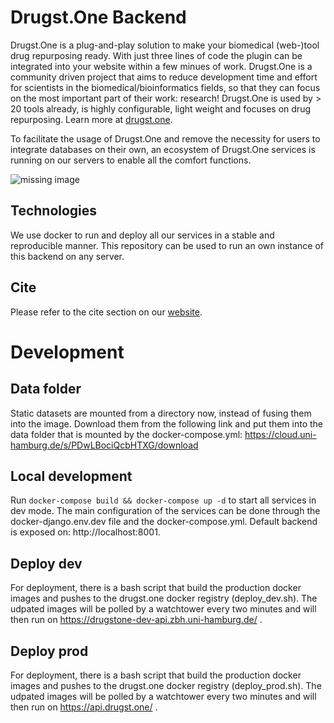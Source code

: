 # Drugst.One Backend

Drugst.One is a plug-and-play solution to make your biomedical (web-)tool drug repurposing ready. With just three lines of code the plugin can be integrated into your website within a few minues of work. Drugst.One is a community driven project that aims to reduce development time and effort for scientists in the biomedical/bioinformatics fields, so that they can focus on the most important part of their work: research! Drugst.One is used by > 20 tools already, is highly configurable, light weight and focuses on drug repurposing. Learn more at [drugst.one](https://drugst.one).

To facilitate the usage of Drugst.One and remove the necessity for users to integrate databases on their own, an ecosystem of Drugst.One services is running on our servers to enable all the comfort functions.

<img src="https://drugst.one/assets/drugstone_ecosystem.png" alt="missing image">

## Technologies

We use docker to run and deploy all our services in a stable and reproducible manner. This repository can be used to run an own instance of this backend on any server.

## Cite

Please refer to the cite section on our [website](https://drugst.one/cite).


# Development

## Data folder
Static datasets are mounted from a directory now, instead of fusing them into the image. Download them from the following link and put them into the data folder that is mounted by the docker-compose.yml:
https://cloud.uni-hamburg.de/s/PDwLBociQcbHTXG/download

## Local development

Run `docker-compose build && docker-compose up -d` to start all services in dev mode. The main configuration of the services can be done through the docker-django.env.dev file and the docker-compose.yml. Default backend is exposed on: http://localhost:8001.


## Deploy dev

For deployment, there is a bash script that build the production docker images and pushes to the drugst.one docker registry (deploy_dev.sh).
The udpated images will be polled by a watchtower every two minutes and will then run on https://drugstone-dev-api.zbh.uni-hamburg.de/ .


## Deploy prod

For deployment, there is a bash script that build the production docker images and pushes to the drugst.one docker registry (deploy_prod.sh).
The udpated images will be polled by a watchtower every two minutes and will then run on https://api.drugst.one/ .


